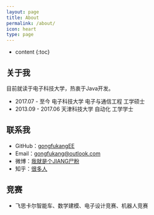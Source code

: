 ```yaml
---
layout: page
title: About
permalink: /about/
icon: heart
type: page
---
```


* content
{:toc}
## 关于我

目前就读于电子科技大学，热衷于Java开发。

- 2017.07 - 至今  电子科技大学  电子与通信工程  工学硕士
- 2013.09 - 2017.06  天津科技大学  自动化  工学学士

## 联系我

- GitHub：[gongfukangEE](https://github.com/gongfukangEE)
- Email：<gongfukang@outlook.com>
- 微博：[我就是个JIANG尸粉](https://weibo.com/u/5449105160?refer_flag=1001030101_&is_hot=1)
- 知乎：[很多人](https://www.zhihu.com/people/anonymous_K/activities)

## 竞赛

- 飞思卡尔智能车、数学建模、电子设计竞赛、机器人竞赛

